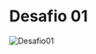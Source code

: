 # Desafio 01
![Desafio01](https://github.com/cleversonmarttins/desafio01/blob/main/images/preview.png)

